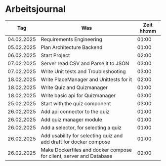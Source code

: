 # Arbeitsjournal

| **Tag**    | **Was**                                                             | **Zeit** hh:mm |
| ---------- | ------------------------------------------------------------------- | -------------- |
| 04.02.2025 | Requirements Engineering                                            | 01:00          |
| 05.02.2025 | Plan Architecture Backend                                           | 01:00          |
| 06.02.2025 | Start Project                                                       | 02:00          |
| 07.02.2025 | Server read CSV and Parse it to JSON                                | 03:00          |
| 07.02.2025 | Write Unit tests and Troubleshooting                                | 03:00          |
| 18.02.2025 | Write PlaceManager and Unittests for it                             | 02:00          |
| 18.02.2025 | Write Quiz and Quizmanager                                          | 01:00          |
| 18.02.2025 | Write basic api for Quizmanager                                     | 03:00          |
| 25.02.2025 | Start with the quiz component                                       | 03:00          |
| 26.02.2025 | Add api connector to the quiz                                       | 01:00          |
| 26.02.2025 | Add quiz manager module                                             | 01:00          |
| 26.02.2025 | Add a selector, for selecting a quiz                                | 01:00          |
| 26.02.2025 | Add usability for selecting quiz and add draft for docker compose   | 01:00          |
| 26.02.2025 | Make Dockerfiles and docker compose for client, server and Database | 02:00          |
